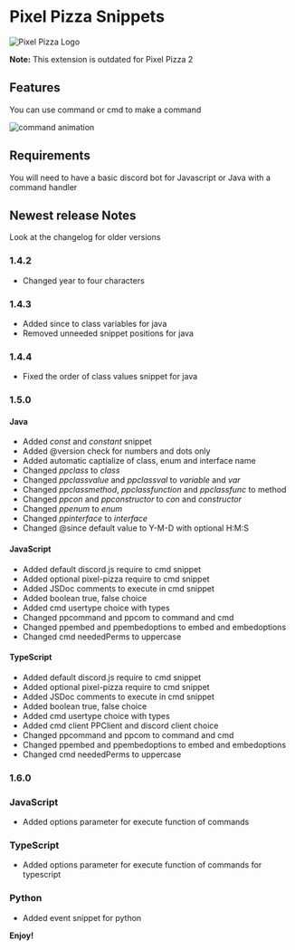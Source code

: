 # Pixel Pizza Snippets

![Pixel Pizza Logo](images/logo.png)

**Note:** This extension is outdated for Pixel Pizza 2

## Features

You can use command or cmd to make a command

![command animation](images/command.gif)

## Requirements

You will need to have a basic discord bot for Javascript or Java with a command handler

## Newest release Notes
Look at the changelog for older versions

### 1.4.2
* Changed year to four characters

### 1.4.3
* Added since to class variables for java
* Removed unneeded snippet positions for java

### 1.4.4
* Fixed the order of class values snippet for java

### 1.5.0
#### Java
* Added _const_ and _constant_ snippet
* Added @version check for numbers and dots only
* Added automatic captialize of class, enum and interface name
* Changed _ppclass_ to _class_
* Changed _ppclassvalue_ and _ppclassval_ to _variable_ and _var_
* Changed _ppclassmethod_, _ppclassfunction_ and _ppclassfunc_ to method
* Changed _ppcon_ and _ppconstructor_ to _con_ and _constructor_
* Changed _ppenum_ to _enum_
* Changed _ppinterface_ to _interface_
* Changed @since default value to Y-M-D with optional H:M:S

#### JavaScript
* Added default discord.js require to cmd snippet
* Added optional pixel-pizza require to cmd snippet
* Added JSDoc comments to execute in cmd snippet
* Added boolean true, false choice
* Added cmd usertype choice with types
* Changed ppcommand and ppcom to command and cmd
* Changed ppembed and ppembedoptions to embed and embedoptions
* Changed cmd neededPerms to uppercase

#### TypeScript
* Added default discord.js require to cmd snippet
* Added optional pixel-pizza require to cmd snippet
* Added JSDoc comments to execute in cmd snippet
* Added boolean true, false choice
* Added cmd usertype choice with types
* Added cmd client PPClient and discord client choice
* Changed ppcommand and ppcom to command and cmd
* Changed ppembed and ppembedoptions to embed and embedoptions
* Changed cmd neededPerms to uppercase

### 1.6.0
### JavaScript
* Added options parameter for execute function of commands

### TypeScript
* Added options parameter for execute function of commands for typescript

### Python
* Added event snippet for python

**Enjoy!**
